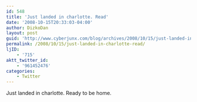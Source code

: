 ```yaml
---
id: 548
title: 'Just landed in charlotte. Read'
date: '2008-10-15T20:33:03-04:00'
author: DizkoDan
layout: post
guid: 'http://www.cyberjunx.com/blog/archives/2008/10/15/just-landed-in-charlotte-read/'
permalink: /2008/10/15/just-landed-in-charlotte-read/
ljID:
    - '715'
aktt_twitter_id:
    - '961452476'
categories:
    - Twitter
---
```


Just landed in charlotte. Ready to be home.